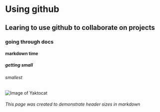 # Using github
## Learing to use github to collaborate on projects
### going through docs
#### markdown time
##### getting small
###### smallest



![Image of Yaktocat](https://octodex.github.com/images/yaktocat.png)




















###### This page was created to demonstrate header sizes in markdown
